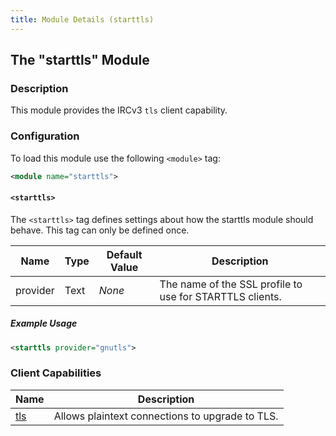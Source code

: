 ```yaml
---
title: Module Details (starttls)
---
```


## The "starttls" Module

### Description

This module provides the IRCv3 `tls` client capability.

### Configuration

To load this module use the following `<module>` tag:

```xml
<module name="starttls">
```

#### `<starttls>`

The `<starttls>` tag defines settings about how the starttls module should behave. This tag can only be defined once.

Name     | Type     | Default Value | Description
-------- | -------- | ------------- | -----------
provider | Text     | *None*        | The name of the SSL profile to use for STARTTLS clients.

##### Example Usage

```xml
<starttls provider="gnutls">
```

### Client Capabilities

Name                                                   | Description
------------------------------------------------------ | -----------
[tls](https://ircv3.net/specs/extensions/tls-3.1.html) | Allows plaintext connections to upgrade to TLS.
